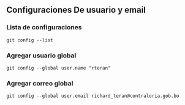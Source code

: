 ## Configuraciones De usuario y email
### Lista de configuraciones
```console
git config --list
```
### Agregar usuario global 
```console
git config --global user.name "rteran"
```
### Agregar correo global
```console
git config --global user.email richard_teran@contraloria.gob.bo
```